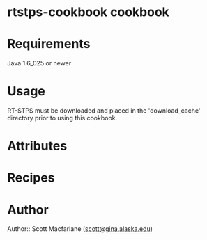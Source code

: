 # rtstps-cookbook cookbook

# Requirements
Java 1.6_025 or newer

# Usage
RT-STPS must be downloaded and placed in the 'download_cache' directory prior to using this cookbook.

# Attributes

# Recipes

# Author

Author:: Scott Macfarlane (<scott@gina.alaska.edu>)
